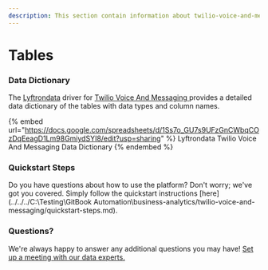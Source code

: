 ```yaml
---
description: This section contain information about twilio-voice-and-messaging connector tables information
---
```


# Tables

### Data Dictionary

The [Lyftrondata](https://www.lyftrondata.com/) driver for [Twilio Voice And Messaging](https://www.lyftrondata.com/integration/business-analytics/twillio//)[ ](https://www.lyftrondata.com/integration/twilio-voice-and-messaging/)provides a detailed data dictionary of the tables with data types and column names.

{% embed url="https://docs.google.com/spreadsheets/d/1Ss7o_GU7s9UFzGnCWbqCOzDqEeagD1Lm98GmiydSYI8/edit?usp=sharing" %}
Lyftrondata Twilio Voice And Messaging Data Dictionary
{% endembed %}

### Quickstart Steps

Do you have questions about how to use the platform? Don't worry; we've got you covered. Simply follow the quickstart instructions [here](../../../C:\Testing\GitBook Automation\business-analytics/twilio-voice-and-messaging/quickstart-steps.md).

### Questions? <a href="#questions" id="questions"></a>

We're always happy to answer any additional questions you may have! [Set up a meeting with our data experts.](https://www.lyftrondata.com/book-a-meeting/)


